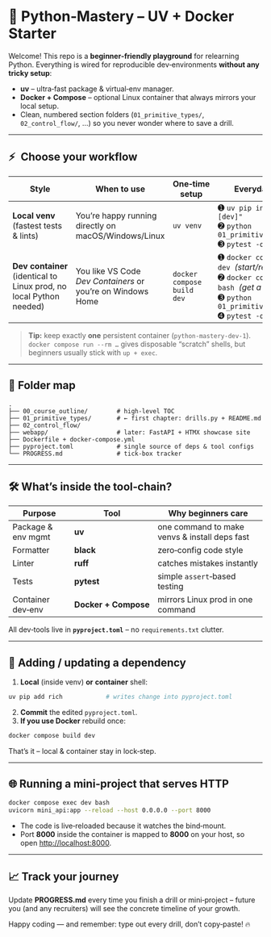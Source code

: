 
# 🐍 Python‑Mastery – UV + Docker Starter

Welcome! This repo is a **beginner‑friendly playground** for relearning Python.
Everything is wired for reproducible dev‑environments **without any tricky setup**:

* **uv** – ultra‑fast package & virtual‑env manager.
* **Docker + Compose** – optional Linux container that always mirrors your local setup.
* Clean, numbered section folders (`01_primitive_types/`, `02_control_flow/`, …) so you never wonder where to save a drill.

---

## ⚡ Choose your workflow

| Style                                                                   | When to use                                                 | One‑time setup             | Everyday commands                                                                                                                                                |
| ----------------------------------------------------------------------- | ----------------------------------------------------------- | -------------------------- | ---------------------------------------------------------------------------------------------------------------------------------------------------------------- |
| **Local venv** <br>(fastest tests & lints)                              | You’re happy running directly on macOS/Windows/Linux        | `uv venv`                  | ➊ `uv pip install -e ".[dev]"`<br>➋ `python 01_primitive_types/drills.py`<br>➌ `pytest -q`                                                                       |
| **Dev container** <br>(identical to Linux prod, no local Python needed) | You like VS Code *Dev Containers* or you’re on Windows Home | `docker compose build dev` | ➊ `docker compose up -d dev`  *(start/refresh)*<br>➋ `docker compose exec dev bash`  *(get a shell)*<br>➌ `python 01_primitive_types/drills.py`<br>➍ `pytest -q` |

> **Tip:** keep exactly **one** persistent container (`python-mastery-dev-1`).
> `docker compose run --rm …` gives disposable “scratch” shells, but beginners usually stick with `up + exec`.

---

## 📁 Folder map

```
.
├── 00_course_outline/        # high‑level TOC
├── 01_primitive_types/       # ← first chapter: drills.py + README.md
├── 02_control_flow/
├── webapp/                   # later: FastAPI + HTMX showcase site
├── Dockerfile + docker-compose.yml
├── pyproject.toml            # single source of deps & tool configs
└── PROGRESS.md               # tick‑box tracker
```

---

## 🛠 What’s inside the tool‑chain?

| Purpose            | Tool                 | Why beginners care                            |
| ------------------ | -------------------- | --------------------------------------------- |
| Package & env mgmt | **uv**               | one command to make venvs & install deps fast |
| Formatter          | **black**            | zero‑config code style                        |
| Linter             | **ruff**             | catches mistakes instantly                    |
| Tests              | **pytest**           | simple `assert`‑based testing                 |
| Container dev‑env  | **Docker + Compose** | mirrors Linux prod in one command             |

All dev‑tools live in **`pyproject.toml`** – no `requirements.txt` clutter.

---

## 🔄 Adding / updating a dependency

1. **Local** (inside venv) **or** **container** shell:

```bash
uv pip add rich            # writes change into pyproject.toml
```

2. **Commit** the edited `pyproject.toml`.
3. **If you use Docker** rebuild once:

```bash
docker compose build dev
```

That’s it – local & container stay in lock‑step.

---

## 🌐 Running a mini‑project that serves HTTP

```bash
docker compose exec dev bash
uvicorn mini_api:app --reload --host 0.0.0.0 --port 8000
```

* The code is live‑reloaded because it watches the bind‑mount.
* Port **8000** inside the container is mapped to **8000** on your host, so open [http://localhost:8000](http://localhost:8000).

---

## 📈 Track your journey

Update **PROGRESS.md** every time you finish a drill or mini‑project – future you (and any recruiters) will see the concrete timeline of your growth.

Happy coding — and remember: type out every drill, don’t copy‑paste! 🔥
